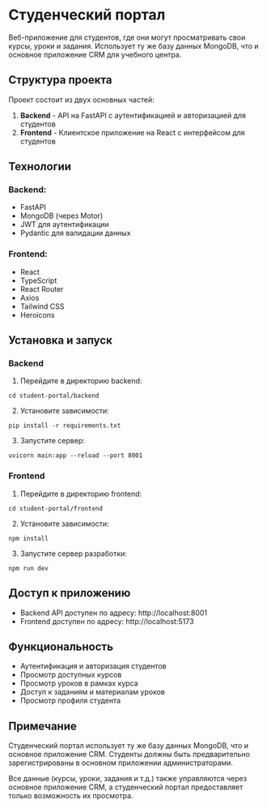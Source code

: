 # Студенческий портал

Веб-приложение для студентов, где они могут просматривать свои курсы, уроки и задания. Использует ту же базу данных MongoDB, что и основное приложение CRM для учебного центра.

## Структура проекта

Проект состоит из двух основных частей:

1. **Backend** - API на FastAPI с аутентификацией и авторизацией для студентов
2. **Frontend** - Клиентское приложение на React с интерфейсом для студентов

## Технологии

### Backend:
- FastAPI
- MongoDB (через Motor)
- JWT для аутентификации
- Pydantic для валидации данных

### Frontend:
- React
- TypeScript
- React Router
- Axios
- Tailwind CSS
- Heroicons

## Установка и запуск

### Backend

1. Перейдите в директорию backend:
```
cd student-portal/backend
```

2. Установите зависимости:
```
pip install -r requirements.txt
```

3. Запустите сервер:
```
uvicorn main:app --reload --port 8001
```

### Frontend

1. Перейдите в директорию frontend:
```
cd student-portal/frontend
```

2. Установите зависимости:
```
npm install
```

3. Запустите сервер разработки:
```
npm run dev
```

## Доступ к приложению

- Backend API доступен по адресу: http://localhost:8001
- Frontend доступен по адресу: http://localhost:5173

## Функциональность

- Аутентификация и авторизация студентов
- Просмотр доступных курсов
- Просмотр уроков в рамках курса
- Доступ к заданиям и материалам уроков
- Просмотр профиля студента

## Примечание

Студенческий портал использует ту же базу данных MongoDB, что и основное приложение CRM. Студенты должны быть предварительно зарегистрированы в основном приложении администраторами.

Все данные (курсы, уроки, задания и т.д.) также управляются через основное приложение CRM, а студенческий портал предоставляет только возможность их просмотра. 